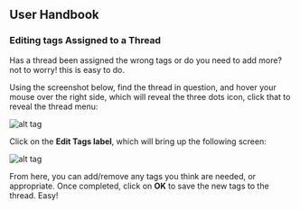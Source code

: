 ## User Handbook

### Editing tags Assigned to a Thread

Has a thread been assigned the wrong tags or do you need to add more? not to worry! this is easy to do.

Using the screenshot below, find the thread in question, and hover your mouse over the right side, which will reveal the three dots icon, click that to reveal the thread menu:

![alt tag](http://i.imgur.com/EXfRXAZ.png)

Click on the **Edit Tags label**, which will bring up the following screen:

![alt tag](http://i.imgur.com/Evv3xZF.png)

From here, you can add/remove any tags you think are needed, or appropriate. Once completed, click on **OK** to save the new tags to the thread. Easy!
